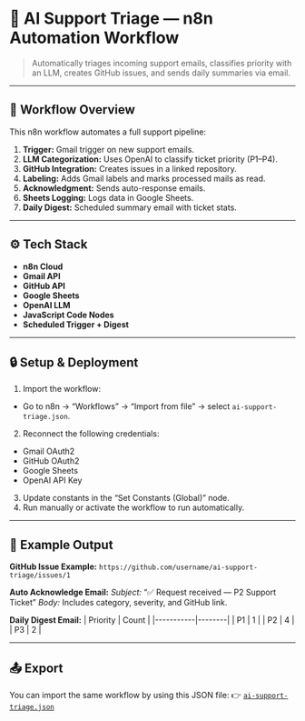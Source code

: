 # 🤖 AI Support Triage — n8n Automation Workflow

> Automatically triages incoming support emails, classifies priority with an LLM, creates GitHub issues, and sends daily summaries via email.

---

## 🧩 Workflow Overview

This n8n workflow automates a full support pipeline:

1. **Trigger:** Gmail trigger on new support emails. 
2. **LLM Categorization:** Uses OpenAI to classify ticket priority (P1–P4). 
3. **GitHub Integration:** Creates issues in a linked repository. 
4. **Labeling:** Adds Gmail labels and marks processed mails as read. 
5. **Acknowledgment:** Sends auto-response emails. 
6. **Sheets Logging:** Logs data in Google Sheets. 
7. **Daily Digest:** Scheduled summary email with ticket stats.

---

## ⚙️ Tech Stack

- **n8n Cloud**
- **Gmail API**
- **GitHub API**
- **Google Sheets**
- **OpenAI LLM**
- **JavaScript Code Nodes**
- **Scheduled Trigger + Digest**

---

## 🔒 Setup & Deployment

1. Import the workflow:
- Go to n8n → “Workflows” → “Import from file” → select `ai-support-triage.json`.
2. Reconnect the following credentials:
- Gmail OAuth2
- GitHub OAuth2
- Google Sheets
- OpenAI API Key
3. Update constants in the “Set Constants (Global)” node.
4. Run manually or activate the workflow to run automatically.

---

## 🧠 Example Output

**GitHub Issue Example:** 
`https://github.com/username/ai-support-triage/issues/1`

**Auto Acknowledge Email:** 
_Subject:_ “✅ Request received — P2 Support Ticket” 
_Body:_ Includes category, severity, and GitHub link.

**Daily Digest Email:**
| Priority | Count |
|-----------|--------|
| P1 | 1 |
| P2 | 4 |
| P3 | 2 |

---

## 📤 Export

You can import the same workflow by using this JSON file: 
👉 [`ai-support-triage.json`](./ai-support-triage.json)
